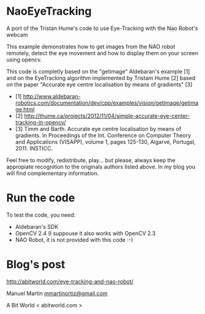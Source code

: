 NaoEyeTracking
==============

A port of the Tristan Hume's code to use Eye-Tracking with the Nao Robot's webcam

This example demonstrates how to get images from the NAO robot remotely, detect
the eye movement and how to display them on your screen using opencv.

This code is completly based on the "getimage" Aldebaran's example [1]
and on the EyeTracking algorithm implemented by Tristam Hume [2] based
on the paper "Accurate eye centre localisation by means of gradients" [3]

* [1] http://www.aldebaran-robotics.com/documentation/dev/cpp/examples/vision/getimage/getimage.html
* [2] http://thume.ca/projects/2012/11/04/simple-accurate-eye-center-tracking-in-opencv/
* [3] Timm and Barth. Accurate eye centre localisation by means of gradients.
    In Proceedings of the Int. Conference on Computer Theory and Applications (VISAPP),
    volume 1, pages 125-130, Algarve, Portugal, 2011. INSTICC.

Feel free to modify, redistribute, play... but please, always keep the appropiate
recognition to the originals authors listed above. In my blog you will find complementary
information.

Run the code
============

To test the code, you need:
* Aldebaran's SDK
* OpenCV 2.4 (I suppouse it also works with OpenCV 2.3
* NAO Robot, it is not provided with this code :-)

Blog's post
===========

http://abitworld.com/eye-tracking-and-nao-robot/

Manuel Martin <mmartinortiz@gmail.com>

A Bit World < abitworld.com >
